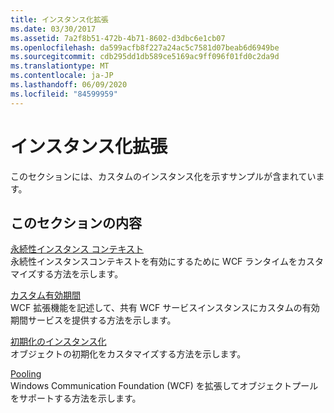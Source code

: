 ```yaml
---
title: インスタンス化拡張
ms.date: 03/30/2017
ms.assetid: 7a2f8b51-472b-4b71-8602-d3dbc6e1cb07
ms.openlocfilehash: da599acfb8f227a24ac5c7581d07beab6d6949be
ms.sourcegitcommit: cdb295dd1db589ce5169ac9ff096f01fd0c2da9d
ms.translationtype: MT
ms.contentlocale: ja-JP
ms.lasthandoff: 06/09/2020
ms.locfileid: "84599959"
---
```

# <a name="instancing-extensibility"></a>インスタンス化拡張
このセクションには、カスタムのインスタンス化を示すサンプルが含まれています。  
  
## <a name="in-this-section"></a>このセクションの内容  
 [永続性インスタンス コンテキスト](durable-instance-context.md)  
 永続性インスタンスコンテキストを有効にするために WCF ランタイムをカスタマイズする方法を示します。  
  
 [カスタム有効期間](custom-lifetime.md)  
 WCF 拡張機能を記述して、共有 WCF サービスインスタンスにカスタムの有効期間サービスを提供する方法を示します。  
  
 [初期化のインスタンス化](instancing-initialization.md)  
 オブジェクトの初期化をカスタマイズする方法を示します。  
  
 [Pooling](pooling.md)  
 Windows Communication Foundation (WCF) を拡張してオブジェクトプールをサポートする方法を示します。
